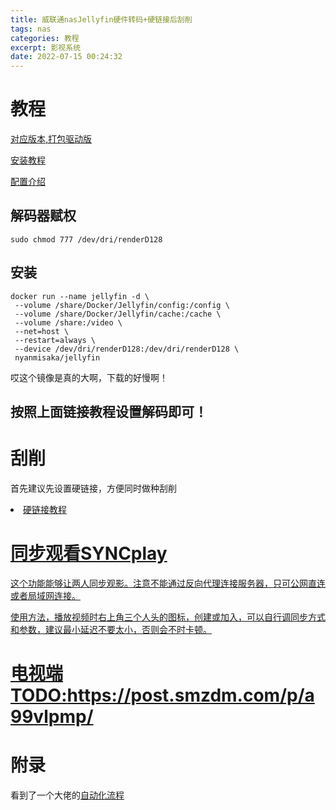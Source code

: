 ```yaml
---
title: 威联通nasJellyfin硬件转码+硬链接后刮削
tags: nas
categories: 教程
excerpt: 影视系统
date: 2022-07-15 00:24:32
---
```


# 教程
[对应版本,打包驱动版](https://post.smzdm.com/p/a3gw6g47/)

[安装教程](https://post.smzdm.com/p/apv8gg72/)

[配置介绍](https://post.smzdm.com/p/a859320l/)
## 解码器赋权
```
sudo chmod 777 /dev/dri/renderD128
```
## 安装
```
docker run --name jellyfin -d \
 --volume /share/Docker/Jellyfin/config:/config \
 --volume /share/Docker/Jellyfin/cache:/cache \
 --volume /share:/video \
 --net=host \
 --restart=always \
 --device /dev/dri/renderD128:/dev/dri/renderD128 \
 nyanmisaka/jellyfin
```

哎这个镜像是真的大啊，下载的好慢啊！

## 按照上面链接教程设置解码即可！

# 刮削 
首先建议先设置硬链接，方便同时做种刮削
<li><a href="/post/220714hlink"  tags="">硬链接教程</li>

# 同步观看SYNCplay
这个功能能够让两人同步观影。注意不能通过反向代理连接服务器，只可公网直连或者局域网连接。

使用方法，播放视频时右上角三个人头的图标，创建或加入，可以自行调同步方式和参数，建议最小延迟不要太小，否则会不时卡顿。

# 电视端TODO:https://post.smzdm.com/p/a99vlpmp/

# 附录
看到了一个大佬的[自动化流程](https://leishi.io/blog/posts/2021-12/home-nas-media-center/#%E5%9F%BA%E6%9C%AC%E6%B5%81%E7%A8%8B%E7%AE%80%E4%BB%8B)
